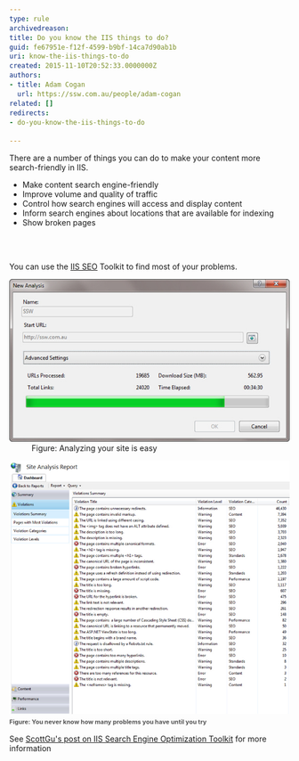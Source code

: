 ```yaml
---
type: rule
archivedreason: 
title: Do you know the IIS things to do?
guid: fe67951e-f12f-4599-b9bf-14ca7d90ab1b
uri: know-the-iis-things-to-do
created: 2015-11-10T20:52:33.0000000Z
authors:
- title: Adam Cogan
  url: https://ssw.com.au/people/adam-cogan
related: []
redirects:
- do-you-know-the-iis-things-to-do

---
```



<p>​There are a number of things you can do to make your content more search-friendly in IIS.<br></p><ul><li>Make content search engine-friendly</li><li>Improve volume and quality of traffic</li><li>Control how search engines will access and display content</li><li>Inform search engines about locations that are available for indexing</li><li>Show broken pages</li></ul>
<br><excerpt class='endintro'></excerpt><br>
<p>​​You can use the <a href="http://www.iis.net/extensions/SEOToolkit">IIS SEO</a> Toolkit to find most of your problems.</p><dl class="image"><dt><img src="AnalyseSite.jpg" alt="AnalyseSite.jpg" />​​</dt><dd>Figure: Analyzing your site is easy</dd></dl><dl class="image"><dt><img src="ProblemsYouHave.jpg" alt="ProblemsYouHave.jpg" />​​<span style="color:#555555;font-size:11px;font-weight:bold;line-height:16px;">​Figure:</span><span style="color:#555555;font-size:11px;font-weight:bold;line-height:16px;"> You never know how many problems you have until you try​</span></dt></dl><p>See <a href="http://weblogs.asp.net/scottgu/archive/2009/06/03/iis-search-engine-optimization-toolkit.aspx">ScottGu's post on IIS Search Engine Optimization Toolkit</a> for more information​​​<br></p>


